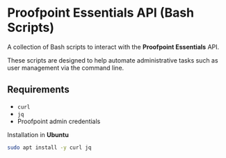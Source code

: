 # Proofpoint Essentials API (Bash Scripts)

A collection of Bash scripts to interact with the **Proofpoint Essentials** API.
  
These scripts are designed to help automate administrative tasks such as user management via the command line.


## Requirements
- `curl`
- `jq`
- Proofpoint admin credentials


Installation in **Ubuntu**

```bash
sudo apt install -y curl jq
```